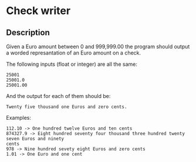 # Check writer

## Description

Given a Euro amount between 0 and 999,999.00 the program should output a worded
represantation of an Euro amount on a check.

The following inputs (float or integer) are all the same:

```
25001
25001.0
25001.00
```

And the output for each of them should be:

```
Twenty five thousand one Euros and zero cents.
```

Examples:

```
112.10 -> One hundred twelve Euros and ten cents
874327.9 -> Eight hundred seventy four thousand three hundred twenty seven Euros and ninety
cents
978 -> Nine hundred sevety eight Euros and zero cents
1.01 -> One Euro and one cent
```
